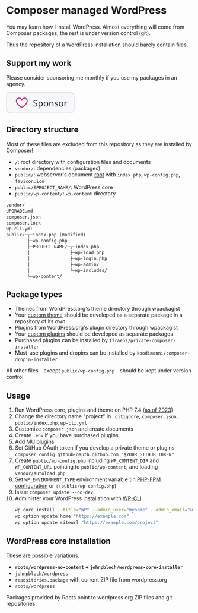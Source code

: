 # Composer managed WordPress

You may learn how I install WordPress.
Almost everything will come from Composer packages, the rest is under version control (git).

Thus the repository of a WordPress installation should barely contain files.

## Support my work

Please consider sponsoring me monthly if you use my packages in an agency.

[![Sponsor](https://github.com/szepeviktor/.github/raw/master/.github/assets/github-like-sponsor-button.svg)](https://github.com/sponsors/szepeviktor)

## Directory structure

Most of these files are excluded from this repository as they are installed by Composer!

- `/`: root directory with configuration files and documents
- `vendor/`: dependencies (packages)
- `public/`: webserver's document [root](https://github.com/szepeviktor/RootFiles) with `index.php`, `wp-config.php`, `favicon.ico`
- `public/$PROJECT_NAME/`: WordPress core
- `public/wp-content/`: `wp-content` directory

```
vendor/
UPGRADE.md
composer.json
composer.lock
wp-cli.yml
public/─┬─index.php (modified)
        ├─wp-config.php
        ├─PROJECT_NAME/─┬─index.php
        │               ├─wp-load.php
        │               ├─wp-login.php
        │               ├─wp-admin/
        │               └─wp-includes/
        └─wp-content/
```

## Package types

- Themes from WordPress.org's theme directory through wpackagist
- Your [custom theme](https://github.com/timber/starter-theme/tree/2.x) should be developed as a separate package in a repository of its own
- Plugins from WordPress.org's plugin directory through wpackagist
- Your [custom plugins](https://github.com/szepeviktor/starter-plugin) should be developed as separate packages
- Purchased plugins can be installed by `ffraenz/private-composer-installer`
- Must-use plugins and dropins can be installed by `koodimonni/composer-dropin-installer`

All other files - except `public/wp-config.php` - should be kept under version control.

## Usage

1.  Run WordPress core, plugins and theme on PHP 7.4
    ([as of 2023](https://johnbillion.github.io/wp-stats/php.html))
1.  Change the directory name "project" in `.gitignore`, `composer.json`, `public/index.php`, `wp-cli.yml`
1.  Customize `composer.json` and create documents
1.  Create `.env` if you have purchased plugins
1.  Add [MU plugins](https://github.com/szepeviktor/wordpress-website-lifecycle/tree/master/mu-plugins)
1.  Set GitHub OAuth token if you develop a private theme or plugins
    `composer config github-oauth.github.com "$YOUR_GITHUB_TOKEN"`
1.  Create [`public/wp-config.php`](https://github.com/szepeviktor/wordpress-website-lifecycle/blob/master/wp-config/wp-config.php)
    including  `WP_CONTENT_DIR` and `WP_CONTENT_URL` pointing to `public/wp-content`, and loading `vendor/autoload.php`
1.  Set `WP_ENVIRONMENT_TYPE` environment variable
    (in [PHP-FPM configuration](https://github.com/szepeviktor/debian-server-tools/blob/master/webserver/phpfpm-pools/Skeleton-pool.conf)
    or in `public/wp-config.php`)
1.  Issue `composer update --no-dev`
1.  Administer your WordPress installation with [WP-CLI](https://make.wordpress.org/cli/handbook/guides/installing/)
    ```bash
    wp core install --title="WP" --admin_user="myname" --admin_email="user@example.com" --admin_password="12345"
    wp option update home "https://example.com"
    wp option update siteurl "https://example.com/project"
    ```

## WordPress core installation

These are possible variations.

- **`roots/wordpress-no-content` + `johnpbloch/wordpress-core-installer`**
- `johnpbloch/wordpress`
- `repositories.package` with current ZIP file from wordpress.org
- `roots/wordpress`

Packages provided by Roots point to wordpress.org ZIP files and git repositories.
